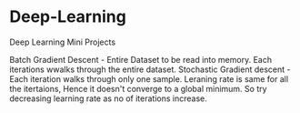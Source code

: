 # Deep-Learning
Deep Learning Mini Projects

Batch Gradient Descent - Entire Dataset to be read into memory. Each iterations wwalks through the entire dataset.
Stochastic Gradient descent - Each iteration walks through only one sample. Leraning rate is same for all the itertaions, 
Hence it doesn't converge to a global minimum. So try decreasing learning rate as no of iterations increase. 
